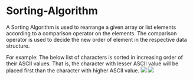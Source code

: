 # Sorting-Algorithm
A Sorting Algorithm is used to rearrange a given array or list elements according to a comparison operator on the elements. The comparison operator is used to decide the new order of element in the respective data structure.

For example: The below list of characters is sorted in increasing order of their ASCII values. That is, the character with lesser ASCII value will be placed first than the character with higher ASCII value.
![](https://www.geeksforgeeks.org/wp-content/uploads/sorting-algorithms.jpg)
![](https://encrypted-tbn0.gstatic.com/images?q=tbn%3AANd9GcRLjLyi2nLdHvsHZbKorqfgQsRntxDZDBI4p3Nt_uxZ1BPaUGsC&usqp=CAU)
